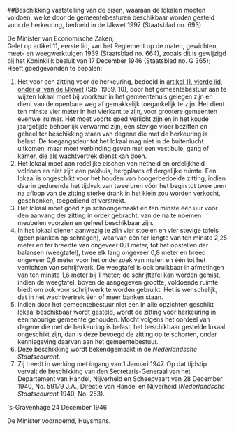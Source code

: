 <meta http-equiv='Content-Type' content='text/html; charset=utf-8' />

##Beschikking vaststelling van de eisen, waaraan de lokalen moeten voldoen, welke door de gemeentebesturen beschikbaar worden gesteld voor de herkeuring, bedoeld in de IJkwet 1997 (Staatsblad no. 693)

De Minister van Economische Zaken;  
Gelet op artikel 11, eerste lid, van het Reglement op de maten, gewichten, meet- en weegwerktuigen 1939 (Staatsblad no. 664), zooals dit is gewijzigd bij het Koninklijk besluit van 17 December 1946 (Staatsblad no. G 365);
Heeft goedgevonden te bepalen:      
1.  Het voor een zitting voor de herkeuring, bedoeld in [artikel 11, vierde lid, onder *a*, van de IJkwet](../../../../../../../../../../../../../wet/ijkwet/BWBR0009082/README.md) (Stb. 1989, 10), door het gemeentebestuur aan te wijzen lokaal moet bij voorkeur in het gemeentehuis gelegen zijn en dient van de openbare weg af gemakkelijk toegankelijk te zijn. Het dient ten minste vier meter in het vierkant te zijn, voor grootere gemeenten evenwel ruimer. Het moet voorts goed verlicht zijn en in het koude jaargetijde behoorlijk verwarmd zijn, een stevige vloer bezitten en geheel ter beschikking staan van degene die met de herkeuring is belast. De toegangsdeur tot het lokaal mag niet in de buitenlucht uitkomen, maar moet verbinding geven met een vestibule, gang of kamer, die als wachtvertrek dienst kan doen.   
2.  Het lokaal moet aan redelijke eischen van netheid en ordelijkheid voldoen en niet zijn een pakhuis, bergplaats of dergelijke ruimte. Een lokaal is ongeschikt voor het houden van hoogerbedoelde zitting, indien daarin gedurende het tijdvak van twee uren vóór het begin tot twee uren na afloop van de zitting sterke drank in het klein zou worden verkocht, geschonken, toegediend of verstrekt.   
3.  Het lokaal moet goed zijn schoongemaakt en ten minste één uur vóór den aanvang der zitting in order gebracht, van de na te noemen meubelen voorzien en geheel beschikbaar zijn.   
4.  In het lokaal dienen aanwezig te zijn vier stoelen en vier stevige tafels (geen planken op schragen), waarvan één ter lengte van ten minste 2,25 meter en ter breedte van ongeveer 0,8 meter, tot het opstellen der balansen (weegtafel), twee elk lang ongeveer 0,8 meter en breed ongeveer 0,6 meter voor het onderzoek van maten en één tot het verrichten van schrijfwerk. De weegtafel is ook bruikbaar in afmetingen van ten minste 1,6 meter bij 1 meter; de schrijftafel kan worden gemist, indien de weegtafel, boven de aangegeven grootte, voldoende ruimte biedt om ook voor schrijfwerk te worden gebruikt. Het is wenschelijk, dat in het wachtvertrek één of meer banken staan.   
5.  Indien door het gemeentebestuur niet een in alle opzichten geschikt lokaal beschikbaar wordt gesteld, wordt de zitting voor herkeuring in een naburige gemeente gehouden. Mocht volgens het oordeel van degene die met de herkeuring is belast, het beschikbaar gestelde lokaal ongeschikt zijn, dan is deze bevoegd de zitting op te schorten, onder kennisgeving daarvan aan het gemeentebestuur.   
6.  Deze beschikking wordt bekendgemaakt in de *Nederlandsche Staatscourant*.   
7.  Zij treedt in werking met ingang van 1 Januari 1947. Op dat tijdstip vervalt de beschikking van den Secretaris-Generaal van het Departement van Handel, Nijverheid en Scheepvaart van 28 December 1940, No. 59179 J.A., Directie van Handel en Nijverheid (*Nederlandsche Staatscourant* 1940, No. 253).      

's-Gravenhage 
24 December 1946    

De 
Minister voornoemd, 
Huysmans.    
